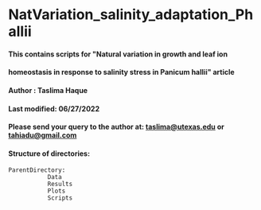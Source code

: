 # NatVariation_salinity_adaptation_Phallii

#### This contains scripts for "Natural variation in growth and leaf ion
#### homeostasis in response to salinity stress in Panicum hallii" article


#### Author : Taslima Haque                                                                                                 
#### Last modified: 06/27/2022                                                                                        
#### Please send your query to the author at: taslima@utexas.edu or tahiadu@gmail.com   

#### Structure of directories:
```
ParentDirectory:
           Data
           Results
           Plots
           Scripts
```
